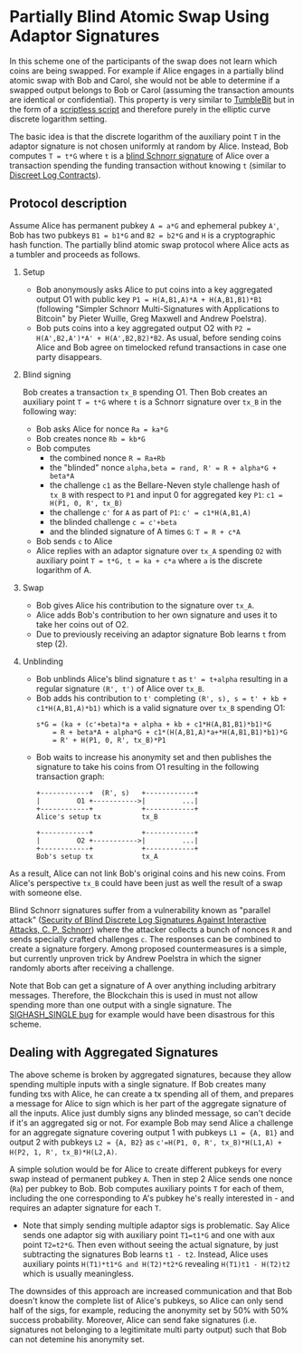 Partially Blind Atomic Swap Using Adaptor Signatures
===========================

In this scheme one of the participants of the swap does not learn which coins
are being swapped. For example if Alice engages in a partially blind atomic
swap with Bob and Carol, she would not be able to determine if a swapped output
belongs to Bob or Carol (assuming the transaction amounts are identical or
confidential). This property is very similar to
[TumbleBit](https://eprint.iacr.org/2016/575.pdf) but in the form of a
[scriptless
script](https://github.com/apoelstra/scriptless-scripts/blob/master/md/atomic-swap.md)
and therefore purely in the elliptic curve discrete logarithm setting.

The basic idea is that the discrete logarithm of the auxiliary point `T` in the
adaptor signature is not chosen uniformly at random by Alice. Instead, Bob
computes `T = t*G` where `t` is a [blind Schnorr
signature](https://blog.cryptographyengineering.com/a-note-on-blind-signature-schemes/)
of Alice over a transaction spending the funding transaction without knowing `t`
(similar to [Discreet Log Contracts](https://adiabat.github.io/dlc.pdf)).

Protocol description
---
Assume Alice has permanent pubkey `A = a*G` and ephemeral pubkey `A'`, Bob has
two pubkeys `B1 = b1*G` and `B2 = b2*G` and `H` is a cryptographic hash
function. The partially blind atomic swap protocol where Alice acts as a
tumbler and proceeds as follows.

1. Setup

   * Bob anonymously asks Alice to put coins into a key aggregated output O1
     with public key `P1 = H(A,B1,A)*A + H(A,B1,B1)*B1` (following "Simpler
     Schnorr Multi-Signatures with Applications to Bitcoin" by Pieter Wuille,
     Greg Maxwell and Andrew Poelstra).
   * Bob puts coins into a key aggregated output O2 with `P2 = H(A',B2,A')*A' +
     H(A',B2,B2)*B2`. As usual, before sending coins Alice and Bob agree on
     timelocked refund transactions in case one party disappears.
2. Blind signing

   Bob creates a transaction `tx_B` spending O1. Then Bob creates an auxiliary
   point `T = t*G` where `t` is a Schnorr signature over `tx_B` in the
   following way:

    * Bob asks Alice for nonce `Ra = ka*G`
    * Bob creates nonce `Rb = kb*G`
    * Bob computes
        * the combined nonce `R = Ra+Rb`
        * the "blinded" nonce `alpha,beta = rand, R' = R + alpha*G + beta*A`
        * the challenge `c1` as the Bellare-Neven style challenge hash of
          `tx_B` with respect to `P1` and input 0 for aggregated key `P1`: `c1
          = H(P1, 0, R', tx_B)`
        * the challenge `c'` for `A` as part of `P1`: `c' = c1*H(A,B1,A)`
        * the blinded challenge `c = c'+beta`
        * and the blinded signature of A times `G`: `T = R + c*A`
   * Bob sends `c` to Alice
   * Alice replies with an adaptor signature over `tx_A` spending `O2` with
     auxiliary point `T = t*G, t = ka + c*a` where `a` is the discrete
     logarithm of A.
3. Swap

    * Bob gives Alice his contribution to the signature over `tx_A`.
    * Alice adds Bob's contribution to her own signature and uses it to take
      her coins out of O2.
    * Due to previously receiving an adaptor signature Bob learns `t` from step (2).
4. Unblinding

   * Bob unblinds Alice's blind signature `t` as `t' = t+alpha` resulting in a
     regular signature `(R', t')` of Alice over `tx_B`.
   * Bob adds his contribution to `t'` completing `(R', s), s = t' + kb +
     c1*H(A,B1,A)*b1)` which is a valid signature over `tx_B` spending O1:
     ```
     s*G = (ka + (c'+beta)*a + alpha + kb + c1*H(A,B1,B1)*b1)*G
         = R + beta*A + alpha*G + c1*(H(A,B1,A)*a+*H(A,B1,B1)*b1)*G
         = R' + H(P1, 0, R', tx_B)*P1
     ```
   * Bob waits to increase his anonymity set and then publishes the signature
     to take his coins from O1 resulting in the following transaction graph:
     ```
     +------------+  (R', s)   +------------+
     |         O1 +----------->|         ...|
     +------------+            +------------+
     Alice's setup tx          tx_B

     +------------+            +------------+
     |         O2 +----------->|         ...|
     +------------+            +------------+
     Bob's setup tx            tx_A
     ```

As a result, Alice can not link Bob's original coins and his new coins. From
Alice's perspective `tx_B` could have been just as well the result of a swap
with someone else.

Blind Schnorr signatures suffer from a vulnerability known as "parallel attack"
([Security of Blind Discrete Log Signatures Against Interactive Attacks, C. P.
Schnorr](http://www.math.uni-frankfurt.de/~dmst/research/papers/schnorr.blind_sigs_attack.2001.pdf))
where the attacker collects a bunch of nonces `R` and sends specially crafted
challenges `c`. The responses can be combined to create a signature forgery.
Among proposed countermeasures is a simple, but currently unproven trick by
Andrew Poelstra in which the signer randomly aborts after receiving a
challenge.

Note that Bob can get a signature of A over anything including arbitrary
messages. Therefore, the Blockchain this is used in must not allow spending
more than one output with a single signature. The [SIGHASH_SINGLE
bug](https://underhandedcrypto.com/2016/08/17/the-2016-backdoored-cryptocurrency-contest-winner/)
for example would have been disastrous for this scheme.

Dealing with Aggregated Signatures
---
The above scheme is broken by aggregated signatures, because they allow spending
multiple inputs with a single signature. If Bob creates many funding txs with
Alice, he can create a tx spending all of them, and prepares a message for Alice
to sign which is her part of the aggregate signature of all the inputs. Alice
just dumbly signs any blinded message, so can't decide if it's an aggregated
sig or not. For example Bob may send Alice a challenge for an aggregate
signature covering output 1 with pubkeys `L1 = {A, B1}` and output 2 with
pubkeys `L2 = {A, B2}` as `c'=H(P1, 0, R', tx_B)*H(L1,A) + H(P2, 1, R',
tx_B)*H(L2,A)`.

A simple solution would be for Alice to create different pubkeys for every swap
instead of permanent pubkey `A`. Then in step 2 Alice sends one nonce (`Ra`) per
pubkey to Bob. Bob computes auxiliary points `T` for each of them, including the
one corresponding to A's pubkey he's really interested in - and requires an
adapter signature for each `T`.
* Note that simply sending multiple adaptor sigs is problematic. Say Alice
  sends one adaptor sig with auxiliary point `T1=t1*G` and one with aux
  point `T2=t2*G`. Then even without seeing the actual signature, by just
  subtracting the signatures Bob learns `t1 - t2`. Instead, Alice uses
  auxiliary points `H(T1)*t1*G and H(T2)*t2*G` revealing `H(T1)t1 - H(T2)t2`
  which is usually meaningless.

The downsides of this approach are increased communication and that Bob doesn't
know the complete list of Alice's pubkeys, so Alice can only send half of the
sigs, for example, reducing the anonymity set by 50% with 50% success
probability. Moreover, Alice can send fake signatures (i.e. signatures not
belonging to a legitimitate multi party output) such that Bob can not detemine
his anonymity set.
